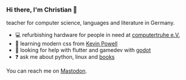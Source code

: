 ### Hi there, I'm Christian 👋

teacher for computer science, languages and literature in Germany.

<!--
**cmacht/cmacht** is a ✨ _special_ ✨ repository because its `README.md` (this file) appears on your GitHub profile.

Here are some ideas to get you started:

- 🤔 I’m looking for help with ...
- 👯 I’m looking to collaborate on ...
- 📫 How to reach me: ...
- 😄 Pronouns: ...
- ⚡ Fun fact: ...
-->

- 💻 refurbishing hardware for people in need at [computertruhe e.V.](https://computertruhe.de/)
- 🌱 learning modern css from [Kevin Powell](https://www.youtube.com/kevinpowell)
- 🤔 looking for help with flutter and gamedev with [godot](https://github.com/cmacht/gdquest)
- ❓ ask me about python, linux and [books](http://books.machtigall.de)

You can reach me on [Mastodon](https://fosstodon.org/@cmacht).
